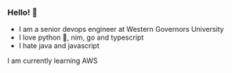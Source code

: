 ### Hello! :wave:

- I am a senior devops engineer at Western Governors University
- I love python :snake:, nim, go and typescript
- I hate java and javascript 

I am currently learning AWS

<!--
**MisterBianco/MisterBianco** is a ✨ _special_ ✨ repository because its `README.md` (this file) appears on your GitHub profile.

Here are some ideas to get you started:

- 🔭 I’m currently working on ...
- 🌱 I’m currently learning ...
- 👯 I’m looking to collaborate on ...
- 🤔 I’m looking for help with ...
- 💬 Ask me about ...
- 📫 How to reach me: ...
- 😄 Pronouns: ...
- ⚡ Fun fact: ...
-->
